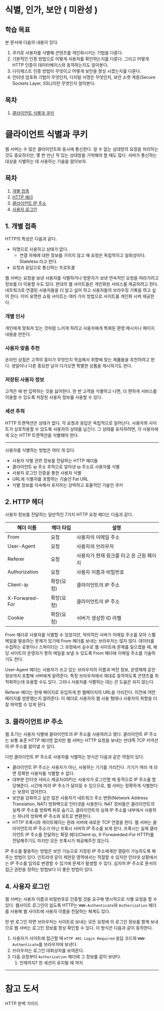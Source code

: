 # 식별, 인가, 보안 ( 미완성 )

## 학습 목표

본 문서에 다음의 내용이 있다.

1. 쿠키로 사용자를 식별해 콘텐츠를 개인화시키는 기법을 다룬다.
2. 기본적인 인증 방법으로 어떻게 사용자를 확인하는지를 다룬다. 그리고 어떻게 HTTP 인증이 데이터베이스와 동작하는지도 알아본다.
3. 다이제스트 인증 방법이 무엇이고 어떻게 보안을 향상 시켰는지를 다룬다.
4. 인터넷 암호화 기법이 무엇인지, 디지털 서명은 무엇인지, 보안 소켓 계층(Secure Sockets Layer, SSL)이란 무엇인지 알아본다.

## 목차

1. [클라이언트 식별과 쿠키](#클라이언트%20식별과%20쿠키)

# 클라이언트 식별과 쿠키

웹 서버는 수 많은 클라이언트와 동시에 통신한다. 알 수 없는 상대방의 요청을 처리하는 것도 중요하지만, 몇 번 만난 적 있는 상대방을 기억해야 할 때도 많다. 서버가 통신하는 대상을 식별하는 데 사용하는 기술을 알아보자.

## 목차

1. [개별 접촉](#1.%20개별%20접촉)
2. [HTTP 헤더](#2.%20HTTP%20헤더)
3. [클라이언트 IP 주소](#3.%20클라이언트%20IP%20주소)
4. [사용자 로그인](#4.%20사용자%20로그인)

## 1. 개별 접촉

HTTP의 특성은 다음과 같다.

- 익명으로 사용하고 상태가 없다.
  - 연결 자체에 대한 정보를 가지지 않고 매 요청은 독립적이고 일회성이다. Stateless 라고 한다.
- 요청과 응답으로 통신하는 프로토콜

웹 서버는 요청을 보낸 사용자를 식별하거나 방문자가 보낸 연속적인 요청을 따라가려고 정보를 더 이용할 수도 있다. 현대의 웹 사이트들은 개인화된 서비스를 제공하려고 한다. 네트워크로 연결된 사용자들을 더 알고 싶어 하고 사용자들의 브라우징 기록을 하고 싶어 한다. 이미 유명한 쇼핑 사이트는 여러 가지 방법으로 사이트를 개인화 시켜 제공한다.

### 개별 인사

개인에게 맞춰져 있는 것처럼 느끼게 하려고 사용자에게 특화된 환영 메시지나 페이지 내용을 만든다.

### 사용자 맞춤 추천

온라인 상점은 고객의 흥미가 무엇인지 학습해서 취향에 맞는 제품들을 추천하려고 한다. 생일이나 다른 중요한 날이 다가오면 특별한 상품을 제시하기도 한다.

### 저장된 사용자 정보

고객은 매 번 입력하는 것을 싫어한다. 한 번 고객을 식별하고 나면, 더 편하게 서비스를 이용할 수 있도록 저장된 사용자 정보를 사용할 수 있다.

### 세션 추적

HTTP 트랜잭션은 상태가 없다. 각 요청과 응답은 독립적으로 일어난다. 사용자와 사이트가 상호작용할 수 있도록 사용자의 상태를 남긴다. 그 상태를 유지하려면, 각 사용자에게 오는 HTTP 트랜잭션을 식별해야 한다.

---

사용자를 식별하는 방법은 여러 개 있다.

- 사용자 식별 관련 정보를 전달하는 HTTP 헤더들
- 클라이언트 ip 주소 추적으로 알아낸 ip 주소로 사용자를 식별
- 사용자 로그인 인증을 통한 사용자 식별
- URL에 식별자를 포함하는 기술인 Fat URL
- 식별 정보를 지속해서 유지하는 강력하고 효율적인 기술인 쿠키

## 2. HTTP 헤더

사용자 정보를 전달하는 일반적인 7가지 HTTP 요청 헤더는 다음과 같다.

|헤더 이름|헤더 타입|설명|
|---|---|---|
|From|요청|사용자의 이메일 주소|
|User-Agent|요청|사용자의 브라우저|
|Referer|요청|사용자가 현재 링크를 타고 온 근원 페이지|
|Authorization|요청|사용자 이름과 비밀번호|
|Client-ip|확장(요청)|클라이언트의 IP 주소|
|X-Forwared-For|확장(요청)|클라이언트의 IP 주소|
|Cookie|확장(요청)|서버가 생성한 ID 라벨|

From 헤더로 사용자를 식별할 수 있었지만, 악의적인 서버가 이메일 주소를 모아 스팸 메일을 발송하는 문제가 있기에 From 헤더를 보내는 브라우저는 많지 않다. 데이터를 수집하는 로봇이나 스파이더는 그 과정에서 실수로 웹 사이트에 문제를 일으켰을 때, 해당 사이트의 운영자가 항의 메일을 보낼 수 있도록 From 헤더에 이메일 주소를 기술하기도 한다.

User-Agent 헤더는 사용자가 쓰고 있는 브라우저의 이름과 버전 정보, 운영체제 같은 정보까지 포함해 서버에게 알려준다. 특정 브라우저에서 제대로 동작하도록 콘텐츠를 최적화하는데 유용할 수도 있다. 그러나 사용자를 식별하는 데는 큰 도움은 되지 않는다.

Referer 헤더는 현재 페이지로 유입하게 한 웹페이지의 URL을 가리킨다. 이전에 어떤 페이지를 방문했는지 알려준다. 이 헤더로 사용자의 웹 사용 형태나 사용자의 취향을 더 잘 파악할 수 있게 된다.

## 3. 클라이언트 IP 주소

웹 초기는 사용자 식별에 클라이언트의 IP 주소를 사용하려고 했다. 클라이언트 IP 주소는 보통 표준 HTTP 헤더엔 없지만 웹 서버는 HTTP 요청을 보내는 반대쪽 TCP 커넥션의 IP 주소를 알아낼 수 있다.

다만 클라이언트 IP 주소로 사용자를 식별하는 방식은 다음과 같은 약점이 있다.

- 클라이언트 IP 주소는 사용자가 아닌, 사용하는 기기를 가리킨다. 기기가 여러 개 라면 정확한 사용자를 식별할 수 없다.
- 대부분 인터넷 서비스 제공자(ISP)는 사용자가 로그인할 때 동적으로 IP 주소를 할당해준다. 시간에 따라 IP 주소가 달라질 수 있으므로, 웹 서버는 정확하게 식별한다는 보장이 없어진다.
- 보안을 강화하고 싶은 많은 사용자가 네트워크 주소 변환(Network Address Translation, NAT) 방화벽으로 인터넷을 사용한다. NAT 장비들은 클라이언트의 실제 IP 주소를 방화벽 뒤로 숨기고, 클라이언트의 실제 IP 주소를 내부에서 사용하는 하나의 방화벽 IP 주소와 포트로 변환한다.
- HTTP 프록시와 게이트웨이는 원래 서버에 새로운 TCP 연결을 한다. 웹 서버는 클라이언트의 IP 주소가 아닌 프록시 서버의 IP 주소를 보게 된다. 프록시는 실제 클라이언트 IP 주소를 전달하는 확장 헤더(Client-ip, X-Forwareded-For HTTP)를 전달해주기도 하지만 모든 프록시가 제공해주진 않는다.

IP 주소를 활용하는 방법은 보안 기능으로 지정된 IP 주소에게만 열람이 가능하도록 해주는 방법이 있다. 인트라넷 같이 제한된 영역에서는 적절할 수 있지만 인터넷 상황에서는 IP 주소를 임의로 변경할 수 있기에 문제가 발생할 수 있다. 심지어 IP 주소로 문서의 접근 권한을 정하는 방법보다 더 좋은 방법이 있다.

## 4. 사용자 로그인

웹 서버는 사용자 이름과 비밀번호로 인증할 것을 요구해 명시적으로 식별 요청을 할 수 있다. 웹사이트 로그인이 쉽도록 HTTP는 `WWW-Authenticate`와 `Authorization` 헤더를 사용해 웹 사이트에 사용자 이름을 전달하는 체계도 있다.

한 번 로그인 하면 브라우저는 사이트로 보내는 모든 요청에 이 로그인 정보를 함께 보내므로 웹 서버는 로그인 정보를 항상 확인할 수 있다. 이 방식은 다음과 같이 동작한다.

1. 사용자가 사이트에 접근할 때 `HTTP 401 Login Required` 응답 코드와 `WWW-Authenticate`를 브라우저에 보낸다.
2. 브라우저는 로그인 대화상자를 보여준다.
3. 다음 요청부터 `Authorization` 헤더에 그 정보를 같이 보낸다.
   1. 언제까지? 한 세션이 유지될 때 까지

---

# 참고 도서

HTTP 완벽 가이드